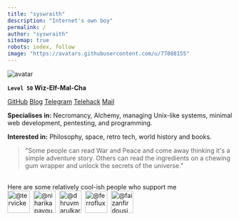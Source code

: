 ```yaml
---
title: "syswraith"
description: "Internet's own boy"
permalink: /
author: "syswraith"
sitemap: true
robots: index, follow
image: "https://avatars.githubusercontent.com/u/77088155"
---
```



![avatar](https://avatars.githubusercontent.com/u/77088155)

**`Level 50`     Wiz-Elf-Mal-Cha**

[GitHub](https://github.com/syswraith)  [Blog](https://syswraith.github.io/blog)  [Telegram](https://t.me/syswraith)  [Telehack](https://telehack.com/u/rflash)  [Mail](mailto:syswraith@proton.me)

**Specialises in:** Necromancy, Alchemy, managing Unix-like systems, minimal web development, pentesting, and programming.
 
**Interested in:** Philosophy, space, retro tech, world history and books.

> "Some people can read War and Peace and come away thinking it's a simple adventure story. Others can read the ingredients on a chewing gum wrapper and unlock the secrets of the universe."

<br>
Here are some relatively cool-ish people who support me

<span style="display:inline-flex;gap:8px;align-items:center">
  <a href="https://tervicke.github.io" target="_blank" rel="noopener noreferrer"><img src="https://github.com/tervicke.png" style="height:50px;border-radius:0" alt="@tervicke"></a>
  <a href="https://niharikapaygude.github.io" target="_blank" rel="noopener noreferrer"><img src="https://github.com/niharikapaygude.png" style="height:50px;border-radius:0" alt="@niharikapaygude"></a>
  <a href="https://dhruvmarulkar.github.io" target="_blank" rel="noopener noreferrer"><img src="https://github.com/dhruvmarulkar.png" style="height:50px;border-radius:0" alt="@dhruvmarulkar"></a>
  <a href="https://ferroflux.github.io" target="_blank" rel="noopener noreferrer"><img src="https://github.com/ferroflux.png" style="height:50px;border-radius:0" alt="@ferroflux"></a>
  <a href="https://faizanfirdousi.vercel.app" target="_blank" rel="noopener noreferrer"><img src="https://github.com/faizanfirdousi.png" style="height:50px;border-radius:0" alt="@faizanfirdousi"></a>
</span>
